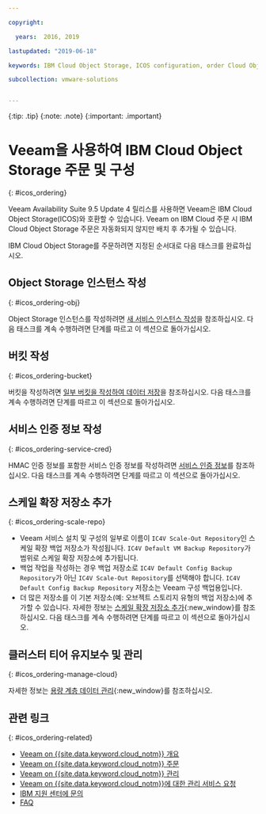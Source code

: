 ```yaml
---

copyright:

  years:  2016, 2019

lastupdated: "2019-06-18"

keywords: IBM Cloud Object Storage, ICOS configuration, order Cloud Object Storage

subcollection: vmware-solutions


---
```


{:tip: .tip}
{:note: .note}
{:important: .important}

# Veeam을 사용하여 IBM Cloud Object Storage 주문 및 구성
{: #icos_ordering}

Veeam Availability Suite 9.5 Update 4 릴리스를 사용하면 Veeam은 IBM Cloud Object Storage(ICOS)와 호환할 수 있습니다. Veeam on IBM Cloud 주문 시 IBM Cloud Object Storage 주문은 자동화되지 않지만 배치 후 추가될 수 있습니다.

IBM Cloud Object Storage를 주문하려면 지정된 순서대로 다음 태스크를 완료하십시오.

## Object Storage 인스턴스 작성
{: #icos_ordering-obj}

Object Storage 인스턴스를 작성하려면 [새 서비스 인스턴스 작성](/docs/services/cloud-object-storage/basics?topic=cloud-object-storage-provision#provision-instance)을 참조하십시오. 다음 태스크를 계속 수행하려면 단계를 따르고 이 섹션으로 돌아가십시오.

## 버킷 작성
{: #icos_ordering-bucket}

버킷을 작성하려면 [일부 버킷을 작성하여 데이터 저장](/docs/services/cloud-object-storage?topic=cloud-object-storage-getting-started#gs-create-buckets)을 참조하십시오. 다음 태스크를 계속 수행하려면 단계를 따르고 이 섹션으로 돌아가십시오.

## 서비스 인증 정보 작성
{: #icos_ordering-service-cred}

HMAC 인증 정보를 포함한 서비스 인증 정보를 작성하려면 [서비스 인증 정보](/docs/services/cloud-object-storage/hmac?topic=cloud-object-storage-service-credentials#using-hmac-credentials)를 참조하십시오. 다음 태스크를 계속 수행하려면 단계를 따르고 이 섹션으로 돌아가십시오.

## 스케일 확장 저장소 추가
{: #icos_ordering-scale-repo}

* Veeam 서비스 설치 및 구성의 일부로 이름이 `IC4V Scale-Out Repository`인 스케일 확장 백업 저장소가 작성됩니다. `IC4V Default VM Backup Repository`가 범위로 스케일 확장 저장소에 추가됩니다. 
* 백업 작업을 작성하는 경우 백업 저장소로 `IC4V Default Config Backup Repository`가 아닌 `IC4V Scale-Out Repository`를 선택해야 합니다. `IC4V Default Config Backup Repository` 저장소는 Veeam 구성 백업용입니다. 
* 더 많은 저장소를 이 기본 저장소(예: 오브젝트 스토리지 유형의 백업 저장소)에 추가할 수 있습니다. 자세한 정보는 [스케일 확장 저장소 추가](https://helpcenter.veeam.com/docs/backup/vsphere/sobr_add.html?ver=95u4){:new_window}를 참조하십시오. 다음 태스크를 계속 수행하려면 단계를 따르고 이 섹션으로 돌아가십시오.

## 클러스터 티어 유지보수 및 관리
{: #icos_ordering-manage-cloud}

자세한 정보는 [용량 계층 데이터 관리](https://helpcenter.veeam.com/docs/backup/vsphere/capacity_tier_managing_data.html?ver=95u4){:new_window}를 참조하십시오.

## 관련 링크
{: #icos_ordering-related}

* [Veeam on {{site.data.keyword.cloud_notm}} 개요](/docs/services/vmwaresolutions?topic=vmware-solutions-veeam_considerations)
* [Veeam on {{site.data.keyword.cloud_notm}} 주문](/docs/services/vmwaresolutions/services?topic=vmware-solutions-veeam_ordering)
* [Veeam on {{site.data.keyword.cloud_notm}} 관리](/docs/services/vmwaresolutions/services?topic=vmware-solutions-managingveeam)
* [Veeam on {{site.data.keyword.cloud_notm}}에 대한 관리 서비스 요청](/docs/services/vmwaresolutions/services?topic=vmware-solutions-managing_veeam_services)
* [IBM 지원 센터에 문의](/docs/services/vmwaresolutions/vmonic?topic=vmware-solutions-trbl_support)
* [FAQ](/docs/services/vmwaresolutions/vmonic?topic=vmware-solutions-faq)
